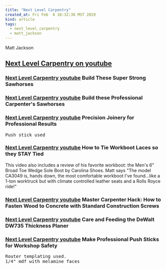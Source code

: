 ```yaml
---
title: "Next Level Carpentry"
created_at: Fri Feb  8 18:32:38 MST 2019
kind: article
tags:
  - next_level_carpentry
  - matt_jackson
---
```


Matt Jackson

<h2>
  <a href="https://www.youtube.com/channel/UCXRNHTVpEdhz9BIvomETGiQ/about" target="_blank">Next Level Carpentry on youtube</a>
</h2>

<h3>
  <a href="https://www.youtube.com/watch?v=cEUgNjT1nGU" target="_blank">Next Level Carpentry youtube</a>
  Build These Super Strong Sawhorses
</h3>

<h3>
  <a href="https://www.youtube.com/watch?v=GPtkjqdZFzY" target="_blank">Next Level Carpentry youtube</a>
  Build these Professional Carpenter's Sawhorses
</h3>

<h3>
  <a href="https://www.youtube.com/watch?v=hK1vz-aKe6c" target="_blank">Next Level Carpentry youtube</a>
  Precision Joinery for Professional Results
</h3>

<pre>
Push stick used
</pre>

<h3>
  <a href="https://www.youtube.com/watch?v=G_n6RNhjqr4" target="_blank">Next Level Carpentry youtube</a>
  How to Tie Workboot Laces so they STAY Tied
</h3>

This video also includes a review of his favorite workboot: the Men's
6" Broad Toe Wedge Sole Boot by Carolina Shoes. Matt says "The model
CA3049 is, hands down, the most comfortable workboot I've found...like
a 1-ton worktruck but with climate controlled leather seats and a Rolls
Royce ride!"

<h3>
  <a href="https://www.youtube.com/watch?v=G_n6RNhjqr4" target="_blank">Next Level Carpentry youtube</a>
  Master Carpenter Hack: How to Fasten Wood to Concrete with Standard Construction Screws
</h3>

<h3>
  <a href="https://www.youtube.com/watch?v=r_yEwlsYGbU" target="_blank">Next Level Carpentry youtube</a>
  Care and Feeding the DeWalt DW735 Thickness Planer
</h3>

<h3>
  <a href="https://www.youtube.com/watch?v=8h4OJHhSH8A" target="_blank">Next Level Carpentry youtube</a>
  Make Professional Push Sticks for Workshop Safety
</h3>

<pre>
Router templating used.
1/4" mdf with melamine faces
</pre>

<!--
html boilerplate fragments
<a href="" target="_blank"></a>
<a name=""></a>
<img src="" width="400px">
<ul>
  <li></li>
  <li><a href="" target="_blank"></a></li>
</ul>
<pre>
</pre>
<p style="margin-bottom: 2em;"></p>
<hr style="border: 0; height: 3px; background: #333; background-image: linear-gradient(to right, #ccc, #333, #ccc);">
<pre><code>
</code></pre>
<math xmlns='http://www.w3.org/1998/Math/MathML' display='block'>
</math>
:-->
